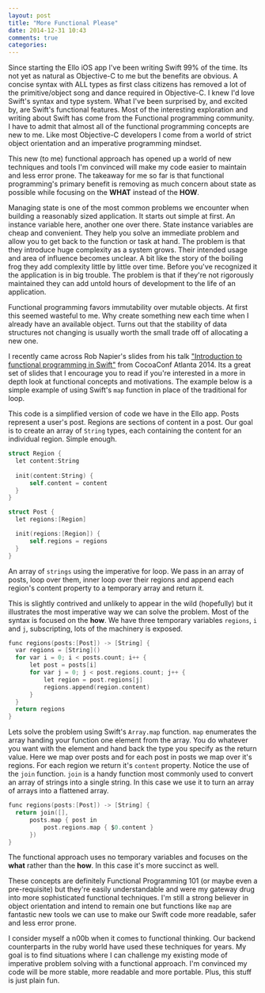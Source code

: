 ```yaml
---
layout: post
title: "More Functional Please"
date: 2014-12-31 10:43
comments: true
categories: 
---
```


Since starting the Ello iOS app I've been writing Swift 99% of the time. Its not yet as natural as Objective-C to me but the benefits are obvious. A concise syntax with ALL types as first class citizens has removed a lot of the primitive/object song and dance required in Objective-C. I knew I'd love Swift's syntax and type system. What I've been surprised by, and excited by, are Swift's functional features. Most of the interesting exploration and writing about Swift has come from the Functional programming community. I have to admit that almost all of the functional programming concepts are new to me. Like most Objective-C developers I come from a world of strict object orientation and an imperative programming mindset.

This new (to me) functional approach has opened up a world of new techniques and tools I'm convinced will make my code easier to maintain and less error prone. The takeaway for me so far is that functional programming's primary benefit is removing as much concern about state as possible while focusing on the **WHAT** instead of the **HOW**.

Managing state is one of the most common problems we encounter when building a reasonably sized application. It starts out simple at first. An instance variable here, another one over there. State instance variables are cheap and convenient. They help you solve an immediate problem and allow you to get back to the function or task at hand. The problem is that they introduce huge complexity as a system grows. Their intended usage and area of influence becomes unclear. A bit like the story of the boiling frog they add complexity little by little over time. Before you've recognized it the application is in big trouble. The problem is that if they're not rigorously maintained they can add untold hours of development to the life of an application.

Functional programming favors immutability over mutable objects. At first this seemed wasteful to me. Why create something new each time when I already have an available object. Turns out that the stability of data structures not changing is usually worth the small trade off of allocating a new one.

I recently came across Rob Napier's slides from his talk ["Introduction to functional programming in Swift"](https://speakerdeck.com/rnapier/llama-calculus) from CocoaConf Atlanta 2014. Its a great set of slides that I encourage you to read if you're interested in a more in depth look at functional concepts and motivations. The example below is a simple example of using Swift's `map` function in place of the traditional for loop.

This code is a simplified version of code we have in the Ello app. Posts represent a user's post. Regions are sections of content in a post. Our goal is to create an array of `String` types, each containing the content for an individual region. Simple enough.

```objective-c 
struct Region {
  let content:String
  
  init(content:String) {
      self.content = content
  }
}

struct Post {
  let regions:[Region]

  init(regions:[Region]) {
      self.regions = regions
  }
}

```

An array of `strings` using the imperative for loop. We pass in an array of posts, loop over them, inner loop over their regions and append each region's content property to a temporary array and return it.

This is slightly contrived and unlikely to appear in the wild (hopefully) but it illustrates the most imperative way we can solve the problem. Most of the syntax is focused on the **how**. We have three temporary variables `regions`, `i` and `j`, subscripting, lots of the machinery is exposed.

```objective-c 
func regions(posts:[Post]) -> [String] {
  var regions = [String]()
  for var i = 0; i < posts.count; i++ {
      let post = posts[i]
      for var j = 0; j < post.regions.count; j++ {
          let region = post.regions[j]
          regions.append(region.content)
      }
  }
  return regions
}

```

Lets solve the problem using Swift's `Array.map` function. `map` enumerates the array handing your function one element from the array. You do whatever you want with the element and hand back the type you specify as the return value. Here we map over posts and for each post in posts we map over it's regions. For each region we return it's `content` property. Notice the use of the `join` function. `join` is a handy function most commonly used to convert an array of strings into a single string. In this case we use it to turn an array of arrays into a flattened array.

```objective-c 
func regions(posts:[Post]) -> [String] {
  return join([],
      posts.map { post in
          post.regions.map { $0.content }
      })
}

```

The functional approach uses no temporary variables and focuses on the **what** rather than the **how**. In this case it's more succinct as well.

These concepts are definitely Functional Programming 101 (or maybe even a pre-requisite) but they're easily understandable and were my gateway drug into more sophisticated functional techniques. I'm still a strong believer in object orientation and intend to remain one but functions like `map` are fantastic new tools we can use to make our Swift code more readable, safer and less error prone.

I consider myself a n00b when it comes to functional thinking. Our backend counterparts in the ruby world have used these techniques for years. My goal is to find situations where I can challenge my existing mode of imperative problem solving with a functional approach. I'm convinced my code will be more stable, more readable and more portable. Plus, this stuff is just plain fun.
